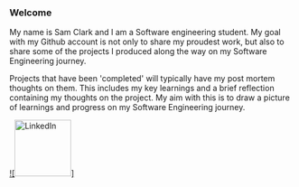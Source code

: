 ### Welcome

My name is Sam Clark and I am a Software engineering student. My goal with my Github account is not only to share my proudest work, but also to share some of the projects I produced along the way on my Software Engineering journey.

Projects that have been 'completed' will typically have my post mortem thoughts on them. This includes my key learnings and a brief reflection containing my thoughts on the project. My aim with this is to draw a picture of learnings and progress on my Software Engineering journey.

<a href="https://www.linkedin.com/in/sam-clark-295158205/">![<img src="https://github.com/Sam-j-Clark/Sam-j-Clark/assets/83252922/6d7504de-7428-4796-ab4b-9db287948be2" alt="LinkedIn" width="100" />]</a>

